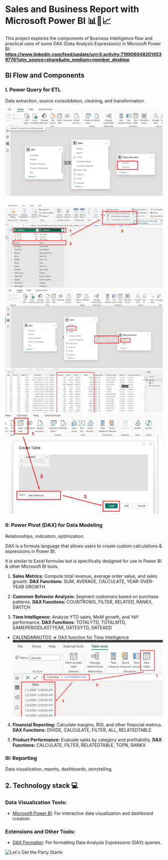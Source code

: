 # **Sales and Business Report with Microsoft Power BI 📊💼📈** 

This project explores the components of Business Intelligence flow and practical uses of some DAX (Data Analysis Expressions) in Microsoft Power BI:
**https://www.linkedin.com/feed/update/urn:li:activity:7199060482014539776?utm_source=share&utm_medium=member_desktop**

<!-- ## 1. Project description 👇

### **_Development of KPI Dashboards and Reporting System, using Power Query, Power Pivot (DAX), and NLP tools._**

For this project, I used a "Spotify App Reviews" dataset from [Kaggle](https://www.kaggle.com/datasets/mfaaris/spotify-app-reviews-2022). After being processed, the output was explored and saved in Tableau Public. -->

## BI Flow and Components

### I. Power Query for ETL
Data extraction, source consolidation, cleaning, and transformation.
<!-- **Example Preview**
#### Img 1 -->

![img_2](https://github.com/AndrewBavuels/Sales-and-Business-Report-with-Microsoft-Power-BI/blob/main/images/2.png)
![img_3](https://github.com/AndrewBavuels/Sales-and-Business-Report-with-Microsoft-Power-BI/blob/main/images/3.png)
![img_4](https://github.com/AndrewBavuels/Sales-and-Business-Report-with-Microsoft-Power-BI/blob/main/images/4.png)
![img_5.1](https://github.com/AndrewBavuels/Sales-and-Business-Report-with-Microsoft-Power-BI/blob/main/images/5.1.png)
![img_5.2](https://github.com/AndrewBavuels/Sales-and-Business-Report-with-Microsoft-Power-BI/blob/main/images/5.2.png)


### II: Power Pivot (DAX) for Data Modeling
Relationships, indicators, optimization.

DAX is a formula language that allows users to create custom calculations & expressions in Power BI.

It is similar to Excel formulas but is specifically designed for use in Power BI & other Microsoft BI tools.


1. **Sales Metrics:** Compute total revenue, average order value, and sales growth. **DAX Functions:** SUM, AVERAGE, CALCULATE, YEAR-OVER-YEAR GROWTH
 
2. **Customer Behavior Analysis:** Segment customers based on purchase patterns. **DAX Functions:** COUNTROWS, FILTER, RELATED, RANKX, SWITCH
 
3. **Time Intelligence:** Analyze YTD sales, MoM growth, and YoY performance. **DAX Functions:** TOTALYTD, TOTALMTD, SAMEPERIODLASTYEAR, DATESYTD, DATEADD

- CALENDARAUTO() => DAX function for Time Intelligence
![img_6](https://github.com/AndrewBavuels/Sales-and-Business-Report-with-Microsoft-Power-BI/blob/main/images/6.png)
 
4. **Financial Reporting:** Calculate margins, ROI, and other financial metrics. **DAX Functions:** DIVIDE, CALCULATE, FILTER, ALL, RELATEDTABLE

5. **Product Performance:** Evaluate sales by category and profitability. **DAX Functions:** CALCULATE, FILTER, RELATEDTABLE, TOPN, RANKX

### III: Reporting
Data visualization, reports, dashboards, storytelling.
<!-- **Example Preview** -->

## **2. Technology stack 💻**

### Data Visualization Tools:
- [Microsoft Power BI](https://powerbi.microsoft.com/): For interactive data visualization and dashboard creation.

### Extensions and Other Tools:

- [DAX Formatter](https://www.daxformatter.com/): For formatting Data Analysis Expressions (DAX) queries.

![Let's Get the Party Starte](https://media.giphy.com/media/i79P9wUfnmPyo/giphy.gif)
